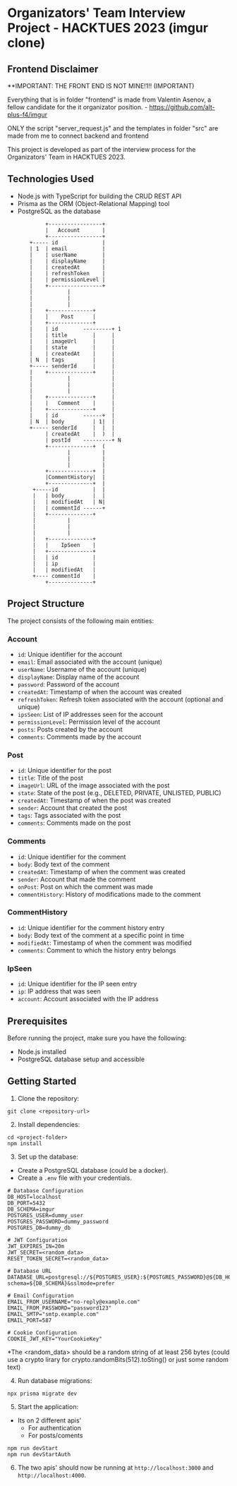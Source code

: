 # Organizators' Team Interview Project - HACKTUES 2023 (imgur clone)

## Frontend Disclaimer
**IMPORTANT: THE FRONT END IS NOT MINE!1!!  (IMPORTANT)

Everything that is in folder "frontend" is made from Valentin Asenov, a fellow candidate for the it organizator position. - https://github.com/alt-plus-f4/imgur

ONLY the script "server_request.js" and the templates in folder "src" are made from me to connect backend and frontend

 

This project is developed as part of the interview process for the Organizators' Team in HACKTUES 2023.

## Technologies Used

- Node.js with TypeScript for building the CRUD REST API
- Prisma as the ORM (Object-Relational Mapping) tool
- PostgreSQL as the database


```
            +-----------------+
            |   Account       |
            +-----------------+
       +----- id              |
       | 1  | email           |
       |    | userName        |
       |    | displayName     |
       |    | createdAt       |
       |    | refreshToken    |
       |    | permissionLevel |
       |    +-----------------+
       |           |
       |           | 
       |           |
       |    +--------------+
       |    |    Post      |
       |    +--------------+
       |    | id        ---------+ 1
       |    | title        |     |
       |    | imageUrl     |     |
       |    | state        |     |
       |    | createdAt    |     |
       | N  | tags         |     |
       +----- senderId     |     |
       |    +--------------+     |
       |           |             |
       |           |             |
       |           |             |
       |    +--------------+     |
       |    |   Comment    |     |
       |    +--------------+     |
       |    | id        ------+  |
       | N  | body         | 1|  |
       +----- senderId     |  |  |
            | createdAt    |  )  |
            | postId    ---------+ N
            +--------------+  (
                   |          |
                   |          |
                   |          |
            +--------------+  |
            |CommentHistory|  |
            +--------------+  |
        +-----id           |  |
        |   | body         |  |
        |   | modifiedAt   | N|
        |   | commentId ------+
        |   +--------------+ 
        |          |          
        |          |          
        |          |          
        |   +--------------+  
        |   |    IpSeen    |  
        |   +--------------+  
        |   | id           |  
        |   | ip           |  
        |   | modifiedAt   | 
        +---- commentId    |
            +--------------+ 
```


## Project Structure

The project consists of the following main entities:

### Account

- `id`: Unique identifier for the account
- `email`: Email associated with the account (unique)
- `userName`: Username of the account (unique)
- `displayName`: Display name of the account
- `password`: Password of the account
- `createdAt`: Timestamp of when the account was created
- `refreshToken`: Refresh token associated with the account (optional and unique)
- `ipsSeen`: List of IP addresses seen for the account
- `permissionLevel`: Permission level of the account
- `posts`: Posts created by the account
- `comments`: Comments made by the account

### Post

- `id`: Unique identifier for the post
- `title`: Title of the post
- `imageUrl`: URL of the image associated with the post
- `state`: State of the post (e.g., DELETED, PRIVATE, UNLISTED, PUBLIC)
- `createdAt`: Timestamp of when the post was created
- `sender`: Account that created the post
- `tags`: Tags associated with the post
- `comments`: Comments made on the post

### Comments

- `id`: Unique identifier for the comment
- `body`: Body text of the comment
- `createdAt`: Timestamp of when the comment was created
- `sender`: Account that made the comment
- `onPost`: Post on which the comment was made
- `commentHistory`: History of modifications made to the comment

### CommentHistory

- `id`: Unique identifier for the comment history entry
- `body`: Body text of the comment at a specific point in time
- `modifiedAt`: Timestamp of when the comment was modified
- `comments`: Comment to which the history entry belongs

### IpSeen

- `id`: Unique identifier for the IP seen entry
- `ip`: IP address that was seen
- `account`: Account associated with the IP address

## Prerequisites

Before running the project, make sure you have the following:

- Node.js installed
- PostgreSQL database setup and accessible

## Getting Started

1. Clone the repository:
```
git clone <repository-url>
```


2. Install dependencies:
```
cd <project-folder>
npm install
```


3. Set up the database:

- Create a PostgreSQL database (could be a docker).
- Create a `.env` file with your credentials.

```
# Database Configuration
DB_HOST=localhost
DB_PORT=5432
DB_SCHEMA=imgur
POSTGRES_USER=dummy_user
POSTGRES_PASSWORD=dummy_password
POSTGRES_DB=dummy_db

# JWT Configuration
JWT_EXPIRES_IN=20m
JWT_SECRET=<random_data>
RESET_TOKEN_SECRET=<random_data>

# Database URL
DATABASE_URL=postgresql://${POSTGRES_USER}:${POSTGRES_PASSWORD}@${DB_HOST}:${DB_PORT}/${POSTGRES_DB}?schema=${DB_SCHEMA}&sslmode=prefer

# Email Configuration
EMAIL_FROM_USERNAME="no-reply@example.com"
EMAIL_FROM_PASSWORD="password123"
EMAIL_SMTP="smtp.example.com"
EMAIL_PORT=587

# Cookie Configuration
COOKIE_JWT_KEY="YourCookieKey"
```
*The <random_data> should be a random string of at least 256 bytes (could use a crypto lirary for crypto.randomBits(512).toSting() or just some random text)

4. Run database migrations:
```
npx prisma migrate dev
```


5. Start the application:
- Its on 2 different apis'
     - For authentication
     - For posts/coments 
```
npm run devStart
npm run devStartAuth
```

6. The two apis' should now be running at `http://localhost:3000` and `http://localhost:4000`.